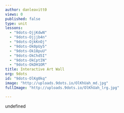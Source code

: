 ```yaml
---
author: danleavitt0
views: 0
published: false
type: unit
lessons: 
  - "9dots-OjjKdwN"
  - "9dots-Ojjjb4n"
  - "9dots-OjkKnOj"
  - "9dots-Ok0pUy5"
  - "9dots-Ok18puU"
  - "9dots-OkChd5I"
  - "9dots-OkCptIN"
  - "9dots-OkDH1OR"
title: Interactive Art Wall
org: 9dots
id: "9dots-OlKg0kq"
image: "http://uploads.9dots.io/OlKhUah_md.jpg"
fullImage: "http://uploads.9dots.io/OlKhUah_lrg.jpg"

---
```


undefined
